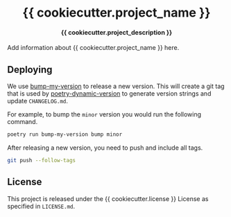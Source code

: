 <h1 align="center">{{ cookiecutter.project_name }}</h1>

<h4 align="center">{{ cookiecutter.project_description }}</h4>

Add information about {{ cookiecutter.project_name }} here.

## Deploying

We use [bump-my-version](https://github.com/callowayproject/bump-my-version) to release a new version.
This will create a git tag that is used by [poetry-dynamic-version](https://github.com/mtkennerly/poetry-dynamic-versioning) to generate version strings and update `CHANGELOG.md`.

For example, to bump the `minor` version you would run the following command.

```bash
poetry run bump-my-version bump minor
```

After releasing a new version, you need to push and include all tags.

```bash
git push --follow-tags
```

## License

This project is released under the {{ cookiecutter.license }} License as specified in `LICENSE.md`.
